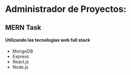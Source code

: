 # Administrador de Proyectos:
## MERN Task 
#### Utilizando las tecnologias web full stack
* MongoDB
* Express
* React.js
* Node.js
